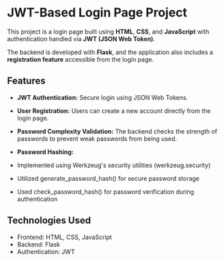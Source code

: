 # JWT-Based Login Page Project

This project is a login page built using **HTML**, **CSS**, and **JavaScript** with authentication handled via **JWT (JSON Web Token)**.

The backend is developed with **Flask**, and the application also includes a **registration feature** accessible from the login page. 

## Features

- **JWT Authentication:** Secure login using JSON Web Tokens.
- **User Registration:** Users can create a new account directly from the login page.
- **Password Complexity Validation:** The backend checks the strength of passwords to prevent weak passwords from being used.
- **Password Hashing:**
- Implemented using Werkzeug's security utilities (werkzeug.security)

- Utilized generate_password_hash() for secure password storage

- Used check_password_hash() for password verification during authentication

## Technologies Used

- Frontend: HTML, CSS, JavaScript  
- Backend: Flask  
- Authentication: JWT
